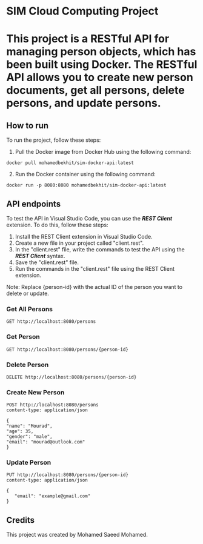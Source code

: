 # SIM Cloud Computing Project
# This project is a RESTful API for managing person objects, which has been built using Docker. The RESTful API allows you to create new person documents, get all persons, delete persons, and update persons.

## How to run
To run the project, follow these steps:
1. Pull the Docker image from Docker Hub using the following command:
```code
docker pull mohamedbekhit/sim-docker-api:latest
```
2. Run the Docker container using the following command:
```code
docker run -p 8080:8080 mohamedbekhit/sim-docker-api:latest
```

## API endpoints
To test the API in Visual Studio Code, you can use the ***REST Client*** extension. To do this, follow these steps:

1. Install the REST Client extension in Visual Studio Code.
2. Create a new file in your project called "client.rest".
3. In the "client.rest" file, write the commands to test the API using the ***REST Client*** syntax.
4. Save the "client.rest" file.
5. Run the commands in the "client.rest" file using the REST Client extension.

Note: Replace {person-id} with the actual ID of the person you want to delete or update.

### Get All Persons
```client.REST
GET http://localhost:8080/persons
```
### Get Person
```client.REST
GET http://localhost:8080/persons/{person-id}
```
### Delete Person

```client.REST
DELETE http://localhost:8080/persons/{person-id}
```
### Create New Person
```client.REST
POST http://localhost:8080/persons
content-type: application/json

{
"name": "Mourad",
"age": 35,
"gender": "male",
"email": "mourad@outlook.com"
}
```
### Update Person
```client.REST
PUT http://localhost:8080/persons/{person-id}
content-type: application/json

{
   "email": "example@gmail.com"
}
```
## Credits
This project was created by Mohamed Saeed Mohamed.
